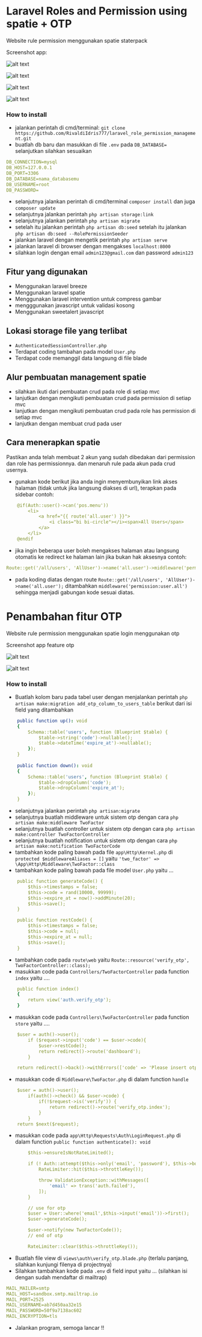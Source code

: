 # Laravel Roles and Permission using spatie + OTP

Website rule permission menggunakan spatie staterpack

Screenshot app:

![alt text](https://github.com/RivaldiIdris777/laravel_role_permission_management/blob/main/public/upload/sc_app/login.png?raw=true)

![alt text](https://github.com/RivaldiIdris777/laravel_role_permission_management/blob/main/public/upload/sc_app/role.png?raw=true)

![alt text](https://github.com/RivaldiIdris777/laravel_role_permission_management/blob/main/public/upload/sc_app/permission.png?raw=true)

![alt text](https://github.com/RivaldiIdris777/laravel_role_permission_management/blob/main/public/upload/sc_app/role_has_permission.png?raw=true)


### How to install

- jalankan perintah di cmd/terminal: `git clone https://github.com/RivaldiIdris777/laravel_role_permission_management.git`
- buatlah db baru dan masukkan di file `.env` pada `DB_DATABASE=` selanjutkan silahkan sesuaikan
```yaml
DB_CONNECTION=mysql
DB_HOST=127.0.0.1
DB_PORT=3306
DB_DATABASE=nama_databasemu
DB_USERNAME=root
DB_PASSWORD=
```
- selanjutnya jalankan perintah di cmd/terminal `composer install` dan juga `composer update`
- selanjutnya jalankan perintah `php artisan storage:link`
- selanjutnya jalankan perintah `php artisan migrate`
- setelah itu jalankan perintah `php artisan db:seed` setelah itu jalankan `php artisan db:seed --RolePermissionSeeder`
- jalankan laravel dengan mengetik perintah `php artisan serve`
- jalankan laravel di browser dengan mengakses `localhost:8000`
- silahkan login dengan email `admin123@gmail.com` dan password `admin123`

## Fitur yang digunakan
- Menggunakan laravel breeze
- Menggunakan laravel spatie
- Menggunakan laravel intervention untuk compress gambar
- mengggunakan javascript untuk validasi kosong
- Menggunakan sweetalert javascript

## Lokasi storage file yang terlibat
- `AuthenticatedSessionController.php`
- Terdapat coding tambahan pada model `User.php`
- Terdapat code memanggil data langsung di file blade

## Alur pembuatan management spatie
- silahkan ikuti dari pembuatan crud pada role di setiap mvc
- lanjutkan dengan mengikuti pembuatan crud pada permission di setiap mvc
- lanjutkan dengan mengikuti pembuatan crud pada role has permission di setiap mvc
- lanjutkan dengan membuat crud pada user

## Cara menerapkan spatie
Pastikan anda telah membuat 2 akun yang sudah dibedakan dari permission dan role has permissionnya. dan menaruh rule pada akun pada crud usernya.
- gunakan kode berikut jika anda ingin menyembunyikan link akses halaman (tidak untuk jika langsung diakses di url), terapkan pada sidebar contoh:
```yaml
    @if(Auth::user()->can('pos.menu'))
        <li>
            <a href="{{ route('all.user') }}">
                <i class="bi bi-circle"></i><span>All Users</span>
            </a>
        </li>
    @endif
```
- jika ingin beberapa user boleh mengakses halaman atau langsung otomatis ke redirect ke halaman lain jika bukan hak aksesnya contoh:
```yaml
Route::get('/all/users', 'AllUser')->name('all.user')->middleware('permission:user.all');
```
- pada koding diatas dengan route `Route::get('/all/users', 'AllUser')->name('all.user');` ditambahkan `middleware('permission:user.all')` sehingga menjadi gabungan kode sesuai diatas.


# Penambahan fitur OTP

Website rule permission menggunakan spatie login menggunakan otp

Screenshot app feature otp

![alt text](https://github.com/RivaldiIdris777/laravel_role_permission_management/blob/main/public/upload/sc_app/otp_laravel.png?raw=true)

![alt text](https://github.com/RivaldiIdris777/laravel_role_permission_management/blob/main/public/upload/sc_app/mailtrapotp_laravel.png?raw=true)


### How to install

- Buatlah kolom baru pada tabel user dengan menjalankan perintah `php artisan make:migration add_otp_column_to_users_table` berikut dari isi field yang ditambahkan
```yaml
    public function up(): void
    {
        Schema::table('users', function (Blueprint $table) {
            $table->string('code')->nullable();
            $table->dateTime('expire_at')->nullable();
        });
    }
    
    public function down(): void
    {
        Schema::table('users', function (Blueprint $table) {
            $table->dropColumn('code');
            $table->dropColumn('expire_at');
        });
    }
```
- selanjutnya jalankan perintah `php artisan:migrate`
- selanjutnya buatlah middleware untuk sistem otp dengan cara `php artisan make:middleware TwoFactor`
- selanjutnya buatlah controller untuk sistem otp dengan cara `php artisan make:controller TwoFactorController`
- selanjutnya buatlah notification untuk sistem otp dengan cara `php artisan make:notification TwoFactorCode`
- tambahkan kode paling bawah pada file `app\Http\Kernel.php` di `protected $middlewareAliases = []` yaitu `'two_factor' => \App\Http\Middleware\TwoFactor::class`
- tambahkan kode paling bawah pada file model `User.php` yaitu ...
```yaml
    public function generateCode() {
        $this->timestamps = false;
        $this->code = rand(10000, 99999);
        $this->expire_at = now()->addMinute(20);
        $this->save();
    }

    public function restCode() {
        $this->timestamps = false;
        $this->code = null;
        $this->expire_at = null;
        $this->save();
    }
```
- tambahkan code pada `route\web` yaitu `Route::resource('verify_otp', TwoFactorController::class);`
- masukkan code pada `Controllers/TwoFactorController` pada function `index` yaitu ....
```yaml
    public function index()
    {
        return view('auth.verify_otp');
    }
```
- masukkan code pada `Controllers\TwoFactorController` pada function `store` yaitu ....
```yaml
    $user = auth()->user(); 
        if ($request->input('code') == $user->code){
            $user->restCode();
            return redirect()->route('dashboard');
        }

    return redirect()->back()->withErrors(['code' => 'Please insert otp field']);
```
- masukkan code di `Middleware\TwoFactor.php` di dalam function `handle`
```yaml
    $user = auth()->user();
        if(auth()->check() && $user->code) {
            if(!$request->is('verify')) {
                return redirect()->route('verify_otp.index');
            }
        }
    return $next($request);
```
- masukkan code pada `app\Http\Requests\Auth\LoginRequest.php` di dalam function `public function authenticate(): void`
```yaml
        $this->ensureIsNotRateLimited();

        if (! Auth::attempt($this->only('email', 'password'), $this->boolean('remember'))) {
            RateLimiter::hit($this->throttleKey());

            throw ValidationException::withMessages([
                'email' => trans('auth.failed'),
            ]);
        }

        // use for otp
        $user = User::where('email',$this->input('email'))->first();
        $user->generateCode();

        $user->notify(new TwoFactorCode());
        // end of otp

        RateLimiter::clear($this->throttleKey());
```
- Buatlah file view di `views\auth\verify_otp.blade.php` (terlalu panjang, silahkan kunjungi filenya di projectnya)
- Silahkan tambahkan kode pada `.env` di field input yaitu ... (silahkan isi dengan sudah mendaftar di mailtrap)
```yaml
MAIL_MAILER=smtp
MAIL_HOST=sandbox.smtp.mailtrap.io
MAIL_PORT=2525
MAIL_USERNAME=ab7d450aa32e15
MAIL_PASSWORD=50f9a7138ac602
MAIL_ENCRYPTION=tls
```
- Jalankan program, semoga lancar !!

